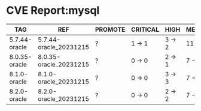 # CVE Report:mysql
|      TAG      |          REF           | PROMOTE | CRITICAL |  HIGH  | MEDIUM  |  LOW   | UNKNOWN |
|---------------|------------------------|---------|----------|--------|---------|--------|---------|
| 5.7.44-oracle | 5.7.44-oracle_20231215 | ?       | 1 -> 1   | 3 -> 2 | 11 -> 9 | 6 -> 3 | 0 -> 0  |
| 8.0.35-oracle | 8.0.35-oracle_20231215 | ?       | 0 -> 0   | 2 -> 1 | 7 -> 5  | 3 -> 1 | 0 -> 0  |
| 8.1.0-oracle  | 8.1.0-oracle_20231215  | ?       | 0 -> 0   | 3 -> 3 | 7 -> 7  | 5 -> 4 | 0 -> 0  |
| 8.2.0-oracle  | 8.2.0-oracle_20231215  | ?       | 0 -> 0   | 2 -> 2 | 7 -> 7  | 3 -> 2 | 0 -> 0  |
